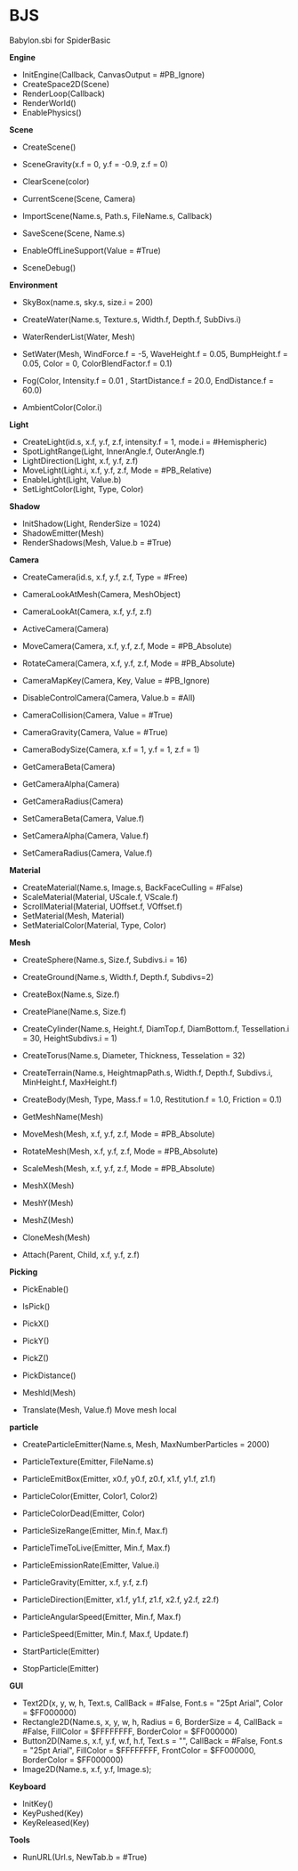 # BJS
Babylon.sbi for SpiderBasic

**Engine**
* InitEngine(Callback, CanvasOutput = #PB_Ignore)  
* CreateSpace2D(Scene)  
* RenderLoop(Callback)  
* RenderWorld()  
* EnablePhysics()  
  
**Scene**
* CreateScene()  
* SceneGravity(x.f = 0, y.f = -0.9, z.f = 0)   
* ClearScene(color)  
* CurrentScene(Scene, Camera)  
* ImportScene(Name.s, Path.s, FileName.s, Callback)  
* SaveScene(Scene, Name.s)  

* EnableOffLineSupport(Value = #True)   
* SceneDebug()  
   
**Environment**
* SkyBox(name.s, sky.s, size.i = 200)
* CreateWater(Name.s, Texture.s, Width.f, Depth.f, SubDivs.i)
* WaterRenderList(Water, Mesh)
* SetWater(Mesh, WindForce.f = -5, WaveHeight.f = 0.05, BumpHeight.f = 0.05, Color = 0, ColorBlendFactor.f = 0.1)
  
* Fog(Color, Intensity.f = 0.01 , StartDistance.f = 20.0, EndDistance.f = 60.0)
* AmbientColor(Color.i)
  
**Light**
* CreateLight(id.s, x.f, y.f, z.f, intensity.f = 1, mode.i = #Hemispheric)
* SpotLightRange(Light, InnerAngle.f, OuterAngle.f)
* LightDirection(Light, x.f, y.f, z.f)
* MoveLight(Light.i, x.f, y.f, z.f, Mode = #PB_Relative)
* EnableLight(Light, Value.b)
* SetLightColor(Light, Type, Color)
  
**Shadow**
* InitShadow(Light, RenderSize = 1024)
* ShadowEmitter(Mesh)
* RenderShadows(Mesh, Value.b = #True) 
 
**Camera** 
* CreateCamera(id.s, x.f, y.f, z.f, Type = #Free)
* CameraLookAtMesh(Camera, MeshObject)
* CameraLookAt(Camera, x.f, y.f, z.f)
* ActiveCamera(Camera)
* MoveCamera(Camera, x.f, y.f, z.f, Mode = #PB_Absolute)
* RotateCamera(Camera, x.f, y.f, z.f, Mode = #PB_Absolute)  
* CameraMapKey(Camera, Key, Value = #PB_Ignore)
* DisableControlCamera(Camera, Value.b = #All)
* CameraCollision(Camera, Value = #True)
* CameraGravity(Camera, Value = #True)
* CameraBodySize(Camera, x.f = 1, y.f = 1, z.f = 1)
  
* GetCameraBeta(Camera)
* GetCameraAlpha(Camera)
* GetCameraRadius(Camera)
* SetCameraBeta(Camera, Value.f)
* SetCameraAlpha(Camera, Value.f)
* SetCameraRadius(Camera, Value.f)
  
**Material**
* CreateMaterial(Name.s, Image.s, BackFaceCulling = #False)
* ScaleMaterial(Material, UScale.f, VScale.f)
* ScrollMaterial(Material, UOffset.f, VOffset.f)
* SetMaterial(Mesh, Material)
* SetMaterialColor(Material, Type, Color)
  
**Mesh**
* CreateSphere(Name.s, Size.f, Subdivs.i = 16)  
* CreateGround(Name.s, Width.f, Depth.f, Subdivs=2)
* CreateBox(Name.s, Size.f)
* CreatePlane(Name.s, Size.f)
* CreateCylinder(Name.s, Height.f, DiamTop.f, DiamBottom.f, Tessellation.i = 30, HeightSubdivs.i = 1)
* CreateTorus(Name.s, Diameter, Thickness, Tesselation = 32)
* CreateTerrain(Name.s, HeightmapPath.s, Width.f, Depth.f, Subdivs.i, MinHeight.f, MaxHeight.f)

* CreateBody(Mesh, Type, Mass.f = 1.0, Restitution.f = 1.0, Friction = 0.1)

* GetMeshName(Mesh)
  
* MoveMesh(Mesh, x.f, y.f, z.f, Mode = #PB_Absolute)
* RotateMesh(Mesh, x.f, y.f, z.f, Mode = #PB_Absolute)
* ScaleMesh(Mesh, x.f, y.f, z.f, Mode = #PB_Absolute)

* MeshX(Mesh)
* MeshY(Mesh)
* MeshZ(Mesh)
  
* CloneMesh(Mesh)
* Attach(Parent, Child, x.f, y.f, z.f)
    
**Picking**
* PickEnable()
* IsPick()
* PickX()
* PickY()
* PickZ()
* PickDistance()
* MeshId(Mesh)
  
* Translate(Mesh, Value.f) Move mesh local
  
**particle**
* CreateParticleEmitter(Name.s, Mesh, MaxNumberParticles = 2000) 
* ParticleTexture(Emitter, FileName.s)
* ParticleEmitBox(Emitter, x0.f, y0.f, z0.f, x1.f, y1.f, z1.f)
* ParticleColor(Emitter, Color1, Color2)
* ParticleColorDead(Emitter, Color)
* ParticleSizeRange(Emitter, Min.f, Max.f)
* ParticleTimeToLive(Emitter, Min.f, Max.f)
* ParticleEmissionRate(Emitter, Value.i)
* ParticleGravity(Emitter, x.f, y.f, z.f)
* ParticleDirection(Emitter, x1.f, y1.f, z1.f, x2.f, y2.f, z2.f)
* ParticleAngularSpeed(Emitter, Min.f, Max.f)
* ParticleSpeed(Emitter, Min.f, Max.f, Update.f)
  
* StartParticle(Emitter)
* StopParticle(Emitter)
  
**GUI**
* Text2D(x, y, w, h, Text.s, CallBack = #False, Font.s = "25pt Arial", Color = $FF000000) 	
* Rectangle2D(Name.s, x, y, w, h, Radius = 6, BorderSize = 4, CallBack = #False, FillColor = $FFFFFFFF, BorderColor = $FF000000) 
* Button2D(Name.s, x.f, y.f, w.f, h.f, Text.s = "", CallBack = #False, Font.s = "25pt Arial", FillColor = $FFFFFFFF, FrontColor = $FF000000, BorderColor = $FF000000)
* Image2D(Name.s, x.f, y.f, Image.s);
  
**Keyboard**
* InitKey()
* KeyPushed(Key)
* KeyReleased(Key)
  
**Tools**
* RunURL(Url.s, NewTab.b = #True)
